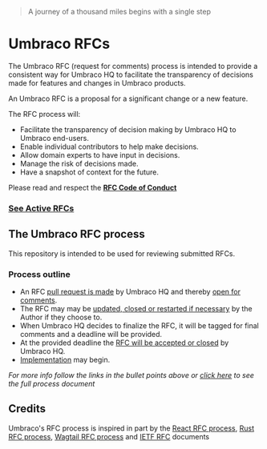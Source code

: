 > A journey of a thousand miles begins with a single step

# Umbraco RFCs

The Umbraco RFC (request for comments) process is intended to provide a consistent way for Umbraco HQ to facilitate the transparency of decisions made for features and changes in Umbraco products.

An Umbraco RFC is a proposal for a significant change or a new feature. 

The RFC process will:

* Facilitate the transparency of decision making by Umbraco HQ to Umbraco end-users.
* Enable individual contributors to help make decisions.
* Allow domain experts to have input in decisions.
* Manage the risk of decisions made.
* Have a snapshot of context for the future.

Please read and respect the __[RFC Code of Conduct](https://github.com/umbraco/rfcs/blob/master/CODE_OF_CONDUCT.md)__

### [See Active RFCs](https://github.com/umbraco/rfcs/pulls)

## The Umbraco RFC process

This repository is intended to be used for reviewing submitted RFCs. 

### Process outline

* An RFC [pull request is made](RFC_CREATION.md) by Umbraco HQ and thereby [open for comments](RFC_PROCESS.md#Reviewing).
* The RFC may may be [updated, closed or restarted if necessary](RFC_PROCESS.md#Updating) by the Author if they choose to.
* When Umbraco HQ decides to finalize the RFC, it will be tagged for final comments and a deadline will be provided.
* At the provided deadline the [RFC will be accepted or closed](RFC_PROCESS.md#Acceptance) by Umbraco HQ.
* [Implementation](RFC_PROCESS.md#Implementation) may begin.

_For more info follow the links in the bullet points above or [click here](RFC_PROCESS.md) to see the full process document_

## Credits

Umbraco's RFC process is inspired in part by the [React RFC process](https://github.com/reactjs/rfcs), [Rust RFC process](https://github.com/rust-lang/rfcs), [Wagtail RFC process](https://github.com/wagtail/rfcs) and [IETF RFC](https://www.ietf.org/standards/rfcs/) documents
